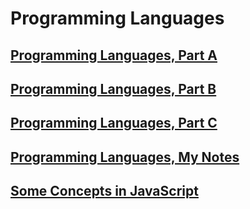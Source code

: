 # Programming Languages

## [Programming Languages, Part A](https://www.coursera.org/learn/programming-languages)

## [Programming Languages, Part B](https://www.coursera.org/learn/programming-languages-part-b)

## [Programming Languages, Part C](https://www.coursera.org/learn/programming-languages-part-c)

## [Programming Languages, My Notes](https://www.notion.so/computerscience98/Programming-Languages-Notes-9fd8dac47075426dbc37e9faaf846be8)

## [Some Concepts in JavaScript](./concepts-js/)
